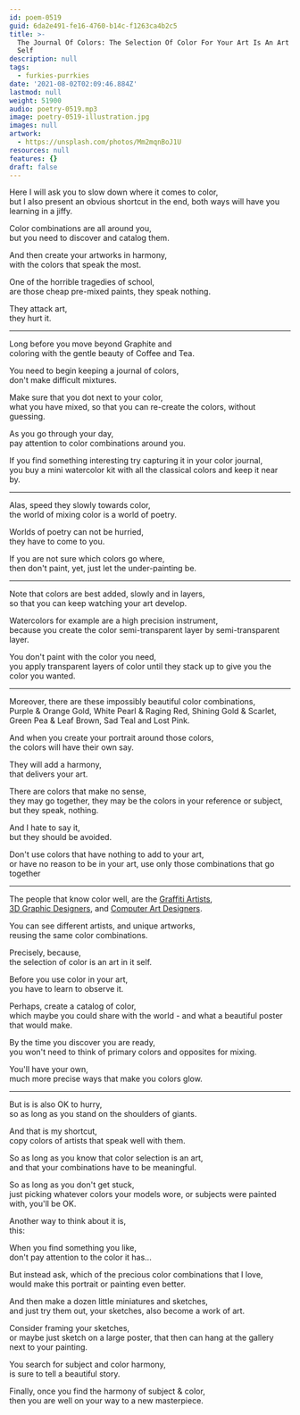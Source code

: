 ```yaml
---
id: poem-0519
guid: 6da2e491-fe16-4760-b14c-f1263ca4b2c5
title: >-
  The Journal Of Colors: The Selection Of Color For Your Art Is An Art In It
  Self
description: null
tags:
  - furkies-purrkies
date: '2021-08-02T02:09:46.884Z'
lastmod: null
weight: 51900
audio: poetry-0519.mp3
image: poetry-0519-illustration.jpg
images: null
artwork:
  - https://unsplash.com/photos/Mm2mqnBoJ1U
resources: null
features: {}
draft: false
---
```


Here I will ask you to slow down where it comes to color,\
but I also present an obvious shortcut in the end, both ways will have you learning in a jiffy.

Color combinations are all around you,\
but you need to discover and catalog them.

And then create your artworks in harmony,\
with the colors that speak the most.

One of the horrible tragedies of school,\
are those cheap pre-mixed paints, they speak nothing.

They attack art,\
they hurt it.

---

Long before you move beyond Graphite and\
coloring with the gentle beauty of Coffee and Tea.

You need to begin keeping a journal of colors,\
don't make difficult mixtures.

Make sure that you dot next to your color,\
what you have mixed, so that you can re-create the colors, without guessing.

As you go through your day,\
pay attention to color combinations around you.

If you find something interesting try capturing it in your color journal,\
you buy a mini watercolor kit with all the classical colors and keep it near by.

---

Alas, speed they slowly towards color,\
the world of mixing color is a world of poetry.

Worlds of poetry can not be hurried,\
they have to come to you.

If you are not sure which colors go where,\
then don't paint, yet, just let the under-painting be.

---

Note that colors are best added, slowly and in layers,\
so that you can keep watching your art develop.

Watercolors for example are a high precision instrument,\
because you create the color semi-transparent layer by semi-transparent layer.

You don't paint with the color you need,\
you apply transparent layers of color until they stack up to give you the color you wanted.

---

Moreover, there are these impossibly beautiful color combinations,\
Purple & Orange Gold, White Pearl & Raging Red, Shining Gold & Scarlet, Green Pea & Leaf Brown, Sad Teal and Lost Pink.

And when you create your portrait around those colors,\
the colors will have their own say.

They will add a harmony,\
that delivers your art.

There are colors that make no sense,\
they may go together, they may be the colors in your reference or subject, but they speak, nothing.

And I hate to say it,\
but they should be avoided.

Don't use colors that have nothing to add to your art,\
or have no reason to be in your art, use only those combinations that go together

---

The people that know color well, are the [Graffiti Artists](https://unsplash.com/s/photos/graffiti),\
[3D Graphic Designers](https://cgsociety.org/hall-of-fame/editorpicks), and [Computer Art Designers](https://dribbble.com/).

You can see different artists, and unique artworks,\
reusing the same color combinations.

Precisely, because,\
the selection of color is an art in it self.

Before you use color in your art,\
you have to learn to observe it.

Perhaps, create a catalog of color,\
which maybe you could share with the world - and what a beautiful poster that would make.

By the time you discover you are ready,\
you won't need to think of primary colors and opposites for mixing.

You'll have your own,\
much more precise ways that make you colors glow.

---

But is is also OK to hurry,\
so as long as you stand on the shoulders of giants.

And that is my shortcut,\
copy colors of artists that speak well with them.

So as long as you know that color selection is an art,\
and that your combinations have to be meaningful.

So as long as you don't get stuck,\
just picking whatever colors your models wore, or subjects were painted with, you'll be OK.

Another way to think about it is,\
this:

When you find something you like,\
don't pay attention to the color it has...

But instead ask, which of the precious color combinations that I love,\
would make this portrait or painting even better.

And then make a dozen little miniatures and sketches,\
and just try them out, your sketches, also become a work of art.

Consider framing your sketches,\
or maybe just sketch on a large poster, that then can hang at the gallery next to your painting.

You search for subject and color harmony,\
is sure to tell a beautiful story.

Finally, once you find the harmony of subject & color,\
then you are well on your way to a new masterpiece.
